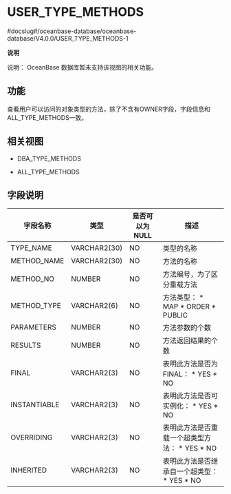 USER_TYPE_METHODS 
======================================
#docslug#/oceanbase-database/oceanbase-database/V4.0.0/USER_TYPE_METHODS-1

**说明**

说明： OceanBase 数据库暂未支持该视图的相关功能。

功能 
-----------

查看用户可以访问的对象类型的方法，除了不含有OWNER字段，字段信息和ALL_TYPE_METHODS一致。

相关视图 
-------------

* DBA_TYPE_METHODS

  

* ALL_TYPE_METHODS

  




字段说明 
-------------



|   **字段名称**   |    **类型**    | **是否可以为 NULL** |                                                                                 **描述**                                                                                  |
|--------------|--------------|----------------|-------------------------------------------------------------------------------------------------------------------------------------------------------------------------|
| TYPE_NAME    | VARCHAR2(30) | NO             | 类型的名称                                                                                                                                                                   |
| METHOD_NAME  | VARCHAR2(30) | NO             | 方法的名称                                                                                                                                                                   |
| METHOD_NO    | NUMBER       | NO             | 方法编号，为了区分重载方法                                                                                                                                                           |
| METHOD_TYPE  | VARCHAR2(6)  | NO             | 方法类型： * MAP   * ORDER   * PUBLIC    |
| PARAMETERS   | NUMBER       | NO             | 方法参数的个数                                                                                                                                                                 |
| RESULTS      | NUMBER       | NO             | 方法返回结果的个数                                                                                                                                                               |
| FINAL        | VARCHAR2(3)  | NO             | 表明此方法是否为 FINAL： * YES   * NO                                         |
| INSTANTIABLE | VARCHAR2(3)  | NO             | 表明此方法是否可实例化： * YES   * NO                                            |
| OVERRIDING   | VARCHAR2(3)  | NO             | 表明此方法是否重载一个超类型方法： * YES   * NO                                       |
| INHERITED    | VARCHAR2(3)  | NO             | 表明此方法是否继承自一个超类型： * YES   * NO                                        |



